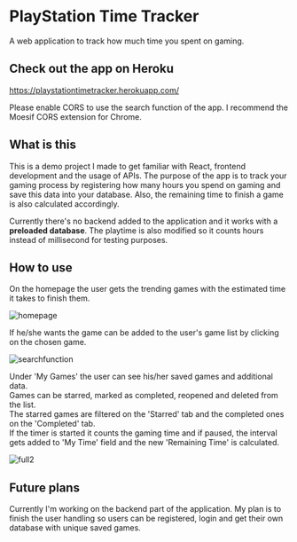 # PlayStation Time Tracker
A web application to track how much time you spent on gaming.

## Check out the app on Heroku
https://playstationtimetracker.herokuapp.com/

Please enable CORS to use the search function of the app. 
I recommend the Moesif CORS extension for Chrome.

## What is this
This is a demo project I made to get familiar with React, frontend development and the usage of APIs.
The purpose of the app is to track your gaming process by registering how many hours you spend on gaming and save this data  into your database. Also, the remaining time to finish a game is also calculated accordingly.

Currently there's no backend added to the application and it works with a **preloaded database**.
The playtime is also modified so it counts hours instead of millisecond for testing purposes.

## How to use

On the homepage the user gets the trending games with the estimated time it takes to finish them.


![homepage](https://user-images.githubusercontent.com/35307122/69966337-6ec3a200-1516-11ea-906c-2337f844d253.png)


If he/she wants the game can be added to the user's game list by clicking on the chosen game.


![searchfunction](https://user-images.githubusercontent.com/35307122/69966512-d843b080-1516-11ea-82df-7b3087aa835b.png)


Under 'My Games' the user can see his/her saved games and additional data.\
Games can be starred, marked as completed, reopened and deleted from the list.\
The starred games are filtered on the 'Starred' tab and the completed ones on the 'Completed' tab.\
If the timer is started it counts the gaming time and if paused, the interval gets added to 'My Time' field and the new 'Remaining Time' is calculated.

![full2](https://user-images.githubusercontent.com/35307122/69967429-a59ab780-1518-11ea-85ee-e90c36b7e510.png)

## Future plans

Currently I'm working on the backend part of the application. My plan is to finish the user handling so users can be registered, login and get their own database with unique saved games.











